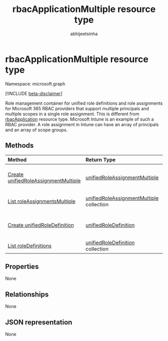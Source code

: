 ﻿---
title: "rbacApplicationMultiple resource type"
description: "Role management navigation property"
localization_priority: Normal
author: "abhijeetsinha"
ms.prod: "microsoft-identity-platform"
doc_type: "resourcePageType"
---

# rbacApplicationMultiple resource type

Namespace: microsoft.graph

[!INCLUDE [beta-disclaimer](../../includes/beta-disclaimer.md)]

Role management container for unified role definitions and role assignments for Microsoft 365 RBAC providers that support multiple principals and multiple scopes in a single role assignment. This is different from [rbacApplication](rbacapplication.md) resource type. Microsoft Intune is an example of such a RBAC provider. A role assignment in Intune can have an array of principals and an array of scope groups.

## Methods

| Method                                                                               | Return Type                                                                  | Description                                                                              |
| :----------------------------------------------------------------------------------- | :--------------------------------------------------------------------------- | :--------------------------------------------------------------------------------------- |
| [Create unifiedRoleAssignmentMultiple](../api/unifiedroleassignmentmultiple-post.md) | [unifiedRoleAssignmentMultiple](unifiedroleassignmentmultiple.md)            | Create a new unifiedRoleAssignmentMultiple by posting to the roleAssignments collection. |
| [List roleAssignmentsMultiple](../api/unifiedroleassignmentmultiple-list.md)         | [unifiedRoleAssignmentMultiple](unifiedroleassignmentmultiple.md) collection | Get unifiedRoleAssignmentMultiple object collection.                                     |
| [Create unifiedRoleDefinition](../api/rbacapplication-post-roledefinitions.md)       | [unifiedRoleDefinition](unifiedroledefinition.md)                            | Create a new unifiedRoleDefinition by posting to the roleDefinitions collection.         |
| [List roleDefinitions](../api/rbacapplication-list-roledefinitions.md)               | [unifiedRoleDefinition](unifiedroledefinition.md) collection                 | Get a unifiedRoleDefinition object collection.                                           |

## Properties

None

## Relationships

None

## JSON representation

None

<!-- uuid: 16cd6b66-4b1a-43a1-adaf-3a886856ed98
2019-02-04 14:57:30 UTC -->

<!-- {
  "type": "#page.annotation",
  "description": "rbacApplicationMultiple resource",
  "keywords": "",
  "section": "documentation",
  "tocPath": ""
}-->
